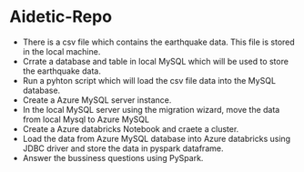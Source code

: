 # Aidetic-Repo

* There is a csv file which contains the earthquake data. This file is stored in the local machine.
* Crrate a database and table in local MySQL which will be used to store the earthquake data.
* Run a pyhton script which will load the csv file data into the MySQL database.
* Create a Azure MySQL server instance.
* In the local MySQL server using the migration wizard, move the data from local Mysql to Azure MySQL
* Create a Azure databricks Notebook and craete a cluster.
* Load the data from Azure MySQL database into Azure databricks using JDBC driver and store the data in pyspark dataframe.
* Answer the bussiness questions using PySpark.
